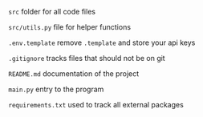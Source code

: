 `src` folder for all code files

`src/utils.py` file for helper functions

`.env.template` remove `.template` and store your api keys

`.gitignore` tracks files that should not be on git

`README.md` documentation of the project

`main.py` entry to the program

`requirements.txt` used to track all external packages
